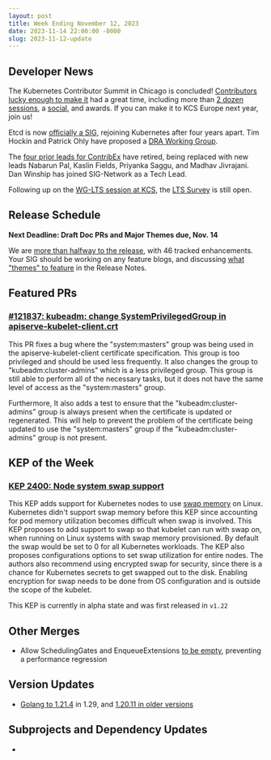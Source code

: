 ```yaml
---
layout: post
title: Week Ending November 12, 2023
date: 2023-11-14 22:00:00 -0000
slug: 2023-11-12-update
---
```


## Developer News

The Kubernetes Contributor Summit in Chicago is concluded! [Contributors lucky enough to make it](https://www.flickr.com/photos/143247548@N03/53322612217/in/album-72177720312580120/) had a great time, including more than [2 dozen sessions](https://www.kubernetes.dev/events/2023/kcsna/schedule/), a [social](https://www.flickr.com/photos/143247548@N03/53323488856/in/album-72177720312580120/), and awards. If you can make it to KCS Europe next year, join us!

Etcd is now [officially a SIG](https://kubernetes.io/blog/2023/11/07/introducing-sig-etcd/), rejoining Kubernetes after four years apart. Tim Hockin and Patrick Ohly have proposed a [DRA Working Group](https://groups.google.com/a/kubernetes.io/g/dev/c/BDtCFfXQbw0).

The [four prior leads for ContribEx](https://github.com/kubernetes/community/pull/7603) have retired, being replaced with new leads Nabarun Pal, Kaslin Fields, Priyanka Saggu, and Madhav Jivrajani.  Dan Winship has joined SIG-Network as a Tech Lead.

Following up on the [WG-LTS session at KCS](https://docs.google.com/document/d/1o9exYWgsn3PWmIiCZvrBpI6nlaj_8e-ZHgvl8ozNrPQ/edit), the [LTS Survey](http://bit.ly/k8s-upgrade-survey) is still open.

## Release Schedule

**Next Deadline: Draft Doc PRs and Major Themes due, Nov. 14**

We are [more than halfway to the release](https://groups.google.com/a/kubernetes.io/g/dev/c/uwx7-Ra-Dr8), with 46 tracked enhancements. Your SIG should be working on any feature blogs, and discussing [what "themes" to feature](https://github.com/kubernetes/sig-release/discussions/2271) in the Release Notes.

## Featured PRs

### [#121837: kubeadm: change SystemPrivilegedGroup in apiserve-kubelet-client.crt](https://github.com/kubernetes/kubernetes/pull/121837)

This PR fixes a bug where the "system:masters" group was being used in the apiserve-kubelet-client certificate specification. This group is too privileged and should be used less frequently. It also changes the group to "kubeadm:cluster-admins" which is a less privileged group. This group is still able to perform all of the necessary tasks, but it does not have the same level of access as the "system:masters" group.

Furthermore, It also adds a test to ensure that the "kubeadm:cluster-admins" group is always present when the certificate is updated or regenerated. This will help to prevent the problem of the certificate being updated to use the "system:masters" group if the "kubeadm:cluster-admins" group is not present.

## KEP of the Week

### [KEP 2400: Node system swap support](https://github.com/kubernetes/enhancements/tree/master/keps/sig-node/2400-node-swap)

This KEP adds support for Kubernetes nodes to use [swap memory](https://en.wikipedia.org/wiki/Memory_paging#Linux) on Linux. Kubernetes didn't support swap memory before this KEP since accounting for pod memory utilization becomes difficult when swap is involved. This KEP proposes to add support to swap so that kubelet can run with swap on, when running on Linux systems with swap memory provisioned. By default the swap would be set to 0 for all Kubernetes workloads. The KEP also proposes configurations options to set swap utilization for entire nodes. The authors also recommend using encrypted swap for security, since there is a chance for Kubernetes secrets to get swapped out to the disk. Enabling encryption for swap needs to be done from OS configuration and is outside the scope of the kubelet.

This KEP is currently in alpha state and was first released in `v1.22`

## Other Merges

* Allow SchedulingGates and EnqueueExtensions [to be empty](https://github.com/kubernetes/kubernetes/pull/121677), preventing a performance regression

## Version Updates

* [Golang to 1.21.4](https://github.com/kubernetes/kubernetes/pull/121808) in 1.29, and [1.20.11 in older versions](https://github.com/kubernetes/kubernetes/pull/121810)

## Subprojects and Dependency Updates

*